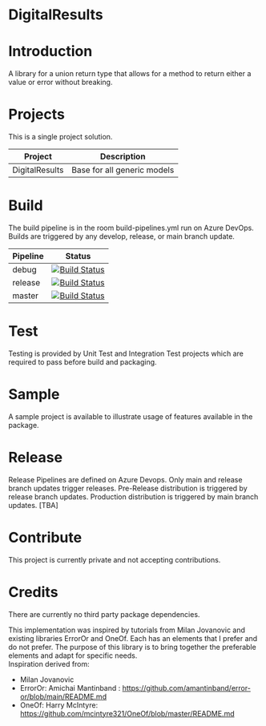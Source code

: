 DigitalResults
============================

# Introduction 
A library for a union return type that allows for a method to return either a value or error without breaking.

# Projects
This is a single project solution. 

Project | Description
--------|------------
DigitalResults   | Base for all generic models

# Build
The build pipeline is in the room build-pipelines.yml run on Azure DevOps.  Builds are triggered by any develop, release, or main branch update.  

Pipeline | Status
---------|--------
debug    | [![Build Status](https://dev.azure.com/DigitalCaesarLLC/DigitalResults/_apis/build/status%2FDigitalResults?repoName=DigitalResults&branchName=debug)](https://dev.azure.com/DigitalCaesarLLC/DigitalResults/_build/latest?definitionId=29&repoName=DigitalResults&branchName=debug)
release  | [![Build Status](https://dev.azure.com/DigitalCaesarLLC/DigitalResults/_apis/build/status%2FDigitalResults?repoName=DigitalResults&branchName=release)](https://dev.azure.com/DigitalCaesarLLC/DigitalResults/_build/latest?definitionId=29&repoName=DigitalResults&branchName=release)
master   | [![Build Status](https://dev.azure.com/DigitalCaesarLLC/DigitalResults/_apis/build/status%2FDigitalResults?repoName=DigitalResults&branchName=master)](https://dev.azure.com/DigitalCaesarLLC/DigitalResults/_build/latest?definitionId=29&repoName=DigitalResults&branchName=master)

# Test
Testing is provided by Unit Test and Integration Test projects which are required to pass before build and packaging. 

# Sample
A sample project is available to illustrate usage of features available in the package.  

# Release 
Release Pipelines are defined on Azure Devops.  Only main and release branch updates trigger releases.  Pre-Release distribution is triggered by release branch updates.  Production distribution is triggered by main branch updates.
[TBA]

# Contribute
This project is currently private and not accepting contributions.

# Credits
There are currently no third party package dependencies.

This implementation was inspired by tutorials from Milan Jovanovic and existing libraries ErrorOr and OneOf.  Each has an elements that I prefer and do not prefer.  The purpose of this library is to bring together the preferable elements and adapt for specific needs.  
Inspiration derived from: 
* Milan Jovanovic
* ErrorOr: Amichai Mantinband : https://github.com/amantinband/error-or/blob/main/README.md
* OneOf: Harry McIntyre:  https://github.com/mcintyre321/OneOf/blob/master/README.md

